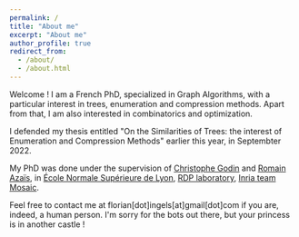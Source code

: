 ```yaml
---
permalink: /
title: "About me"
excerpt: "About me"
author_profile: true
redirect_from: 
  - /about/
  - /about.html
---
```


Welcome ! I am a French PhD, specialized in Graph Algorithms, with a particular interest in trees, enumeration and compression methods. Apart from that, I am also interested in combinatorics and optimization.

I defended my thesis entitled "On the Similarities of Trees: the interest of Enumeration and Compression Methods" earlier this year, in Septembter 2022. 

My PhD was done under the supervision of [Christophe Godin](https://team.inria.fr/mosaic/welcome/team-members/christophe-godin) and [Romain Azaïs](http://perso.ens-lyon.fr/romain.azais/), in [École Normale Supérieure de Lyon](http://www.ens-lyon.fr/), [RDP laboratory](http://www.ens-lyon.fr/RDP/), [Inria team Mosaic](https://team.inria.fr/mosaic/).

Feel free to contact me at florian[dot]ingels[at]gmail[dot]com if you are, indeed, a human person. I'm sorry for the bots out there, but your princess is in another castle !
